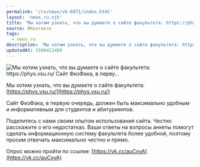 ```yaml
---
permalink: '/ru/news/vk-6971/index.html'
layout: 'news.ru.njk'
title: 'Мы хотим узнать, что вы думаете о сайте факультета: https://phys.vsu.ru/  Сайт ФизФака, в перву…'
source: ВКонтакте
tags:
  - news_ru
description: 'Мы хотим узнать, что вы думаете о сайте факультета: https://phys.vsu.ru/  Сайт ФизФака, в перву…'
updatedAt: 1590422460
---
```

![Мы хотим узнать, что вы думаете о сайте факультета: https://phys.vsu.ru/  Сайт ФизФака, в перву…](https://sun9-12.userapi.com/impg/c855332/v855332304/242468/K6kDRV4M6IM.jpg?size=1180x730&quality=96&proxy=1&sign=d13dcf912fe46c4f0f125e13a735c89f&c_uniq_tag=rvGRk3ZP7OwJRFV5LApHeyX5yiDyrAZ2-nsUcZaOALY&type=album)

Мы хотим узнать, что вы думаете о сайте факультета: [https://phys.vsu.ru/](https://phys.vsu.ru/)

Сайт ФизФака, в первую очередь, должен быть максимально удобным и информативным для студентов и абитуриентов.

Поделитесь с нами своим опытом использования сайта. Честно расскажите о его недостатках.
Ваши ответы на вопросы анкеты помогут сделать информационную систему факультета более удобной, поэтому просим отвечать максимально честно и прямо.

Опрос можно пройти по ссылке: [https://vk.cc/auCxvA](https://vk.cc/auCxvA)
